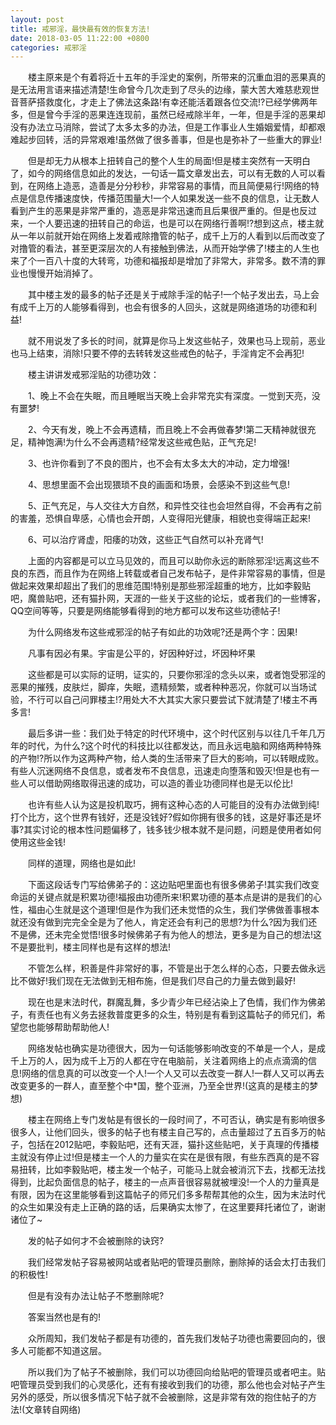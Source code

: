 ```yaml
---
layout: post
title: 戒邪淫，最快最有效的恢复方法!
date: 2018-03-05 11:22:00 +0800
categories: 戒邪淫
---
```


　　楼主原来是个有着将近十五年的手淫史的案例，所带来的沉重血泪的恶果真的是无法用言语来描述清楚!生命曾今几次走到了尽头的边缘，蒙大苦大难慈悲观世音菩萨搭救度化，才走上了佛法这条路!有幸还能活着跟各位交流!?已经学佛两年多，但是曾今手淫的恶果连连现前，虽然已经戒除半年，一年，但是手淫的恶果却没有办法立马消除，尝试了太多太多的办法，但是工作事业人生婚姻爱情，却都艰难起步回转，活的异常艰难!虽然做了很多善事，但是也是弥补了一些重大的罪业!
　　但是却无力从根本上扭转自己的整个人生的局面!但是楼主突然有一天明白了，如今的网络信息如此的发达，一句话一篇文章发出去，可以有无数的人可以看到，在网络上造恶，造善是分分秒秒，非常容易的事情，而且简便易行!网络的特点是信息传播速度快，传播范围量大!一个人如果发送一些不良的信息，让无数人看到产生的恶果是非常严重的，造恶是非常迅速而且后果很严重的。但是也反过来，一个人要迅速的扭转自己的命运，也是可以在网络行善啊!?想到这点，楼主就从一年以前就开始在网络上发着戒除撸管的帖子，成千上万的人看到以后而改变了对撸管的看法，甚至更深层次的人有接触到佛法，从而开始学佛了!楼主的人生也来了个一百八十度的大转弯，功德和福报却是增加了非常大，非常多。数不清的罪业也慢慢开始消掉了。
　　其中楼主发的最多的帖子还是关于戒除手淫的帖子!一个帖子发出去，马上会有成千上万的人能够看得到，也会有很多的人回头，这就是网络道场的功德和利益!
　　就不用说发了多长的时间，就算是你马上发这些帖子，效果也马上现前，恶业也马上结束，消除!只要不停的去转转发这些戒色的帖子，手淫肯定不会再犯!
　　楼主讲讲发戒邪淫贴的功德功效：
　　1、晚上不会在失眠，而且睡眠当天晚上会非常充实有深度。一觉到天亮，没有噩梦!
　　2、今天有发，晚上不会再遗精，而且晚上不会再做春梦!第二天精神就很充足，精神饱满!为什么不会再遗精?经常发这些戒色贴，正气充足!
　　3、也许你看到了不良的图片，也不会有太多太大的冲动，定力增强!
　　4、思想里面不会出现猥琐不良的画面和场景，会感染不到这些气息!
　　5、正气充足，与人交往大方自然，和异性交往也会坦然自得，不会再有之前的害羞，恐惧自卑感，心情也会开朗，人变得阳光健康，相貌也变得端正起来!
　　6、可以治疗肾虚，阳痿的功效，这些正气自然可以补充肾气!
　　上面的内容都是可以立马见效的，而且可以助你永远的断除邪淫!远离这些不良的东西，而且作为在网络上转载或者自己发布帖子，是件非常容易的事情，但是做起来效果却超出了我们的思维范围!特别是那些邪淫超重的地方，比如李毅贴吧，魔兽贴吧，还有猫扑网，天涯的一些关于这些的论坛，或者我们的一些博客，QQ空间等等，只要是网络能够看得到的地方都可以发布这些功德帖子!
　　为什么网络发布这些戒邪淫的帖子有如此的功效呢?还是两个字：因果!
　　凡事有因必有果。宇宙是公平的，好因种好过，坏因种坏果
　　这些都是可以实际的证明，证实的，只要你邪淫的念头以来，或者饱受邪淫的恶果的摧残，皮肤烂，脚痒，失眠，遗精频繁，或者种种恶况，你就可以当场试验，不行可以自己问罪楼主!?用处大不大其实大家只要尝试下就清楚了!楼主不再多言!
　　最后多讲一些：我们处于特定的时代环境中，这个时代区别与以往几千年几万年的时代，为什么?这个时代的科技比以往都发达，而且永远电脑和网络两种特殊的产物!?所以作为这两种产物，给人类的生活带来了巨大的影响，可以转眼成败。有些人沉迷网络不良信息，或者发布不良信息，迅速走向堕落和毁灭!但是也有一些人可以借助网络取得迅速的成功，可以造的善业功德同样也是无以伦比!
　　也许有些人认为这是投机取巧，拥有这种心态的人可能目的没有办法做到纯!打个比方，这个世界有钱好，还是没钱好?假如你拥有很多的钱，这是好事还是坏事?其实讨论的根本性问题偏移了，钱多钱少根本就不是问题，问题是使用者如何使用这些金钱!
　　同样的道理，网络也是如此!
　　下面这段话专门写给佛弟子的：这边贴吧里面也有很多佛弟子!其实我们改变命运的关键点就是积累功德!福报由功德所来!积累功德的基本点是讲的是我们的心性，福由心生就是这个道理!但是作为我们还未觉悟的众生，我们学佛做善事根本就还没有做到完完全全是为了他人，肯定还会有利己的思想?为什么?因为我们还不是佛，还未完全觉悟!很多时候佛弟子有为他人的想法，更多是为自己的想法!这不是要批判，楼主同样也是有这样的想法!
　　不管怎么样，积善是件非常好的事，不管是出于怎么样的心态，只要去做永远比不做好!我们现在无法做到无相布施，但是我们尽自己的力量去做到最好!
　　现在也是末法时代，群魔乱舞，多少青少年已经沾染上了色情，我们作为佛弟子，有责任也有义务去拯救普度更多的众生，特别是有看到这篇帖子的师兄们，希望您也能够帮助帮助他人!
　　网络发帖也确实是功德很大，因为一句话能够影响改变的不单是一个人，是成千上万的人，因为成千上万的人都在守在电脑前，关注着网络上的点点滴滴的信息!网络的信息真的可以改变一个人!一个人又可以去改变一群人!一群人又可以再去改变更多的一群人，直至整个中*国，整个亚洲，乃至全世界!(这真的是楼主的梦想)
　　楼主在网络上专门发帖是有很长的一段时间了，不可否认，确实是有影响很多很多人，让他们回头，很多的帖子也有楼主自己写的，点击量超过了五百多万的帖子，包括在2012贴吧，李毅贴吧，还有天涯，猫扑这些贴吧，关于真理的传播楼主就没有停止过!但是楼主一个人的力量实在实在是很有限，有些东西真的是不容易扭转，比如李毅贴吧，楼主发一个帖子，可能马上就会被消沉下去，找都无法找得到，比起负面信息的帖子，楼主的一点声音很容易就被埋没!一个人的力量真是有限，因为在这里能够看到这篇帖子的师兄们多多帮帮其他的众生，因为末法时代的众生如果没有走上正确的路的话，后果确实太惨了，在这里要拜托诸位了，谢谢诸位了~
　　发的帖子如何才不会被删除的诀窍?
　　我们经常发帖子容易被网站或者贴吧的管理员删除，删除掉的话会太打击我们的积极性!
　　但是有没有办法让帖子不憋删除呢?
　　答案当然也是有的!
　　众所周知，我们发帖子都是有功德的，首先我们发帖子功德也需要回向的，很多人可能都不知道这层。
　　所以我们为了帖子不被删除，我们可以功德回向给贴吧的管理员或者吧主。贴吧管理员受到我们的心灵感化，还有有接收到我们的功德，那么他也会对帖子产生另外的感受，所以很多情况下帖子就不会被删除，这是非常有效的抱住帖子的方法!(文章转自网络)